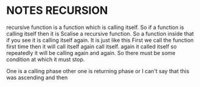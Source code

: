 
# NOTES RECURSION

recursive function is a function which is calling itself.
So if a function is calling itself then it is Scalise a recursive function.
So a function inside that if you see it is calling itself again.
It is just like this First we call the function first time then it will call itself again call itself.
again it called itself so repeatedly it will be calling again and again.
So there must be some condition at which it must stop.

One is a calling phase other one is returning phase or I can't say that this was ascending and then
